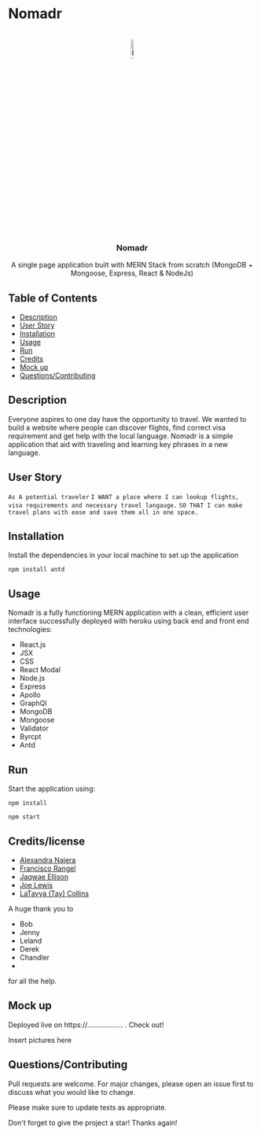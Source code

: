 # Nomadr
<div id="top"></div>

<!-- PROJECT LOGO -->
<br />
<div align="center">
  <a href="#">
    <img src="nomadr-logo.png" alt="Logo" width="10%">
  </a>

  <h3 align="center">Nomadr</h3>

  <p align="center">
    A single page application built with MERN Stack from scratch (MongoDB + Mongoose, Express, React & NodeJs)
  </p>
</div>

## Table of Contents

- [Description](#description)
- [User Story](#user-story)
- [Installation](#installation)
- [Usage](#usage)
- [Run](#run)
- [Credits](#credits/license)
- [Mock up](#mock-up)
- [Questions/Contributing](#questions/Contributing)


## Description
Everyone aspires to one day have the opportunity to travel. We wanted to build a website where people can discover flights, find correct visa requirement and get help with the local language. Nomadr is a simple application that aid with traveling and learning key phrases in a new language.

## User Story
```As A potential traveler```
```I WANT a place where I can lookup flights, visa requirements and necessary travel langauge.```
```SO THAT I can make travel plans with ease and save them all in one space.```

## Installation
Install the dependencies in your local machine to set up the application
```
npm install antd

```
## Usage
 Nomadr is a fully functioning MERN application with a clean, efficient user interface successfully deployed with heroku using back end and front end technologies:

- React.js
- JSX
- CSS
- React Modal
- Node.js
- Express
- Apollo
- GraphQl
- MongoDB
- Mongoose
- Validator
- Byrcpt
- Antd


## Run
Start the application using:
```
npm install

npm start
```

## Credits/license
- [Alexandra Najera](https://github.com/alexyn26)
- [Francisco Rangel](https://github.com/rangelf09)
- [Jaqwae Ellison ](https://github.com/JaQwae)
- [Joe Lewis](https://github.com/jlewisit)
- [LaTavya (Tay) Collins](https://github.com/Collins418)


A huge thank you to 
- Bob
- Jenny
- Leland
- Derek 
- Chandler
-
 for all the help.

## Mock up
Deployed live on https://.................. . Check out!

Insert pictures here


## Questions/Contributing
Pull requests are welcome. For major changes, please open an issue first to discuss what you would like to change.

Please make sure to update tests as appropriate.

Don't forget to give the project a star! Thanks again!




